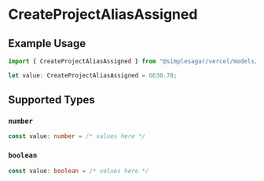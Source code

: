 # CreateProjectAliasAssigned

## Example Usage

```typescript
import { CreateProjectAliasAssigned } from "@simplesagar/vercel/models/createprojectop.js";

let value: CreateProjectAliasAssigned = 6630.78;
```

## Supported Types

### `number`

```typescript
const value: number = /* values here */
```

### `boolean`

```typescript
const value: boolean = /* values here */
```

